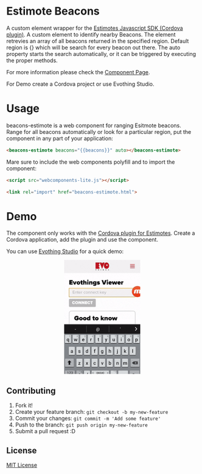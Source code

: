 # Estimote Beacons

A custom element wrapper for the [Estimotes Javascript SDK (Cordova plugin)](https://github.com/evothings/phonegap-estimotebeacons).
A custom element to identify nearby Beacons. The element retrevies an array of all
beacons returned in the specified region. Default region is {} which will be search
for every beacon out there. The auto property starts the search automatically, or it
can be triggered by executing the proper methods.

For more information please check the [Component Page](http://honzalo.github.io/beacons-estimote/).

For Demo create a Cordova project or use Evothing Studio.

# Usage

beacons-estimote is a web component for ranging Esitmote beacons. Range for all beacons automatically or look for a particular region, put the component in any part of your application:

```html
<beacons-estimote beacons="{{beacons}}" auto></beacons-estimote>
```

Mare sure to include the web components polyfill and to import the component:

```html
<script src="webcomponents-lite.js"></script>
```

```html
<link rel="import" href="beacons-estimote.html">
```


# Demo

The component only works with the [Cordova plugin for Estimotes](https://github.com/evothings/phonegap-estimotebeacons). Create a Cordova application, add the plugin and use the component.

You can use [Evothing Studio](https://evothings.com/download/) for a quick demo:

<p align="center"><img src="demo/beacons.gif" width="200" /> </p>

## Contributing

1. Fork it!
2. Create your feature branch: `git checkout -b my-new-feature`
3. Commit your changes: `git commit -m 'Add some feature'`
4. Push to the branch: `git push origin my-new-feature`
5. Submit a pull request :D

## License

[MIT License](http://opensource.org/licenses/MIT)
